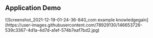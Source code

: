 <h2>Application Demo </h2>
![Screenshot_2021-12-19-01-24-36-840_com example knowledgegain](https://user-images.githubusercontent.com/78929130/146653726-539c3367-4d1a-4d7d-a1ef-574b7eaf7bd2.jpg)
